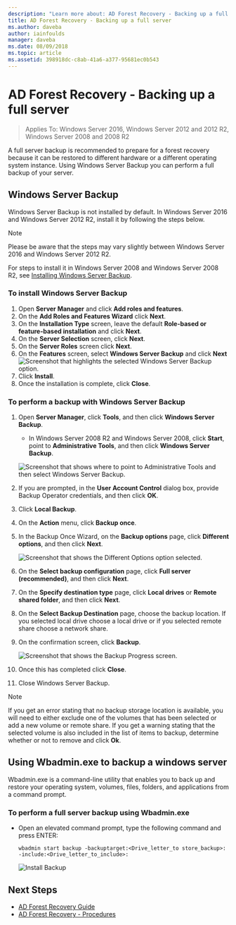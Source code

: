 ```yaml
---
description: "Learn more about: AD Forest Recovery - Backing up a full server"
title: AD Forest Recovery - Backing up a full server
ms.author: daveba
author: iainfoulds
manager: daveba
ms.date: 08/09/2018
ms.topic: article
ms.assetid: 398918dc-c8ab-41a6-a377-95681ec0b543
---
```


# AD Forest Recovery - Backing up a full server

>Applies To: Windows Server 2016, Windows Server 2012 and 2012 R2, Windows Server 2008 and 2008 R2

A full server backup is recommended to prepare for a forest recovery because it can be restored to different hardware or a different operating system instance.  Using Windows Server Backup you can perform a full backup of your server.

## Windows Server Backup

Windows Server Backup is not installed by default. In Windows Server 2016 and Windows Server 2012 R2, install it by following the steps below.

>[!NOTE]
>Please be aware that the steps may vary slightly between Windows Server 2016 and Windows Server 2012 R2.

For steps to install it in Windows Server 2008 and Windows Server 2008 R2, see [Installing Windows Server Backup](/previous-versions/windows/it-pro/windows-server-2008-R2-and-2008/cc771232(v=ws.10)).

### To install Windows Server Backup

1. Open **Server Manager** and click **Add roles and features**.
2. On the **Add Roles and Features Wizard** click **Next**.
3. On the **Installation Type** screen, leave the default **Role-based or feature-based installation** and click **Next**.
4. On the **Server Selection** screen, click **Next**.
5. On the **Server Roles** screen click **Next**.
6. On the **Features** screen, select **Windows Server Backup** and click **Next**
   ![Screenshot that highlights the selected Windows Server Backup option.](media/AD-Forest-Recovery-Backing-up-a-Full-Server/fullbackup2.png)
7. Click **Install**.
8. Once the installation is complete, click **Close**.

### To perform a backup with Windows Server Backup

1. Open **Server Manager**, click **Tools**, and then click **Windows Server Backup**.
   - In Windows Server 2008 R2 and Windows Server 2008, click **Start**, point to **Administrative Tools**, and then click **Windows Server Backup**.

   ![Screenshot that shows where to point to Administrative Tools and then select Windows Server Backup.](media/AD-Forest-Recovery-Backing-up-a-Full-Server/fullbackup1.png)

2. If you are prompted, in the **User Account Control** dialog box, provide Backup Operator credentials, and then click **OK**.
3. Click **Local Backup**.
4. On the **Action** menu, click **Backup once**.
5. In the Backup Once Wizard, on the **Backup options** page, click **Different options**, and then click **Next**.

   ![Screenshot that shows the Different Options option selected.](media/AD-Forest-Recovery-Backing-up-a-Full-Server/fullbackup3.png)

6. On the **Select backup configuration** page, click **Full server (recommended)**, and then click **Next**.
7. On the **Specify destination type** page, click **Local drives** or **Remote shared folder**, and then click **Next**.
8. On the **Select Backup Destination** page, choose the backup location.  If you selected local drive choose a local drive or if you selected remote share choose a network share.
9. On the confirmation screen, click **Backup**.

   ![Screenshot that shows the Backup Progress screen.](media/AD-Forest-Recovery-Backing-up-a-Full-Server/fullbackup4.png)

10. Once this has completed click **Close**.
11. Close Windows Server Backup.

>[!NOTE]
>If you get an error stating that no backup storage location is available, you will need to either exclude one of the volumes that has been selected or add a new volume or remote share.
>If you get a warning stating that the selected volume is also included in the list of items to backup, determine whether or not to remove and click **Ok**.

## Using Wbadmin.exe to backup a windows server

Wbadmin.exe is a command-line utility that enables you to back up and restore your operating system, volumes, files, folders, and applications from a command prompt.

### To perform a full server backup using Wbadmin.exe

- Open an elevated command prompt, type the following command and press ENTER:

   ```
   wbadmin start backup -backuptarget:<Drive_letter_to store_backup>: -include:<Drive_letter_to_include>:
   ```

   ![Install Backup](media/AD-Forest-Recovery-Backing-up-a-Full-Server/fullbackup5.png)

## Next Steps

- [AD Forest Recovery Guide](AD-Forest-Recovery-Guide.md)
- [AD Forest Recovery - Procedures](AD-Forest-Recovery-Procedures.md)

